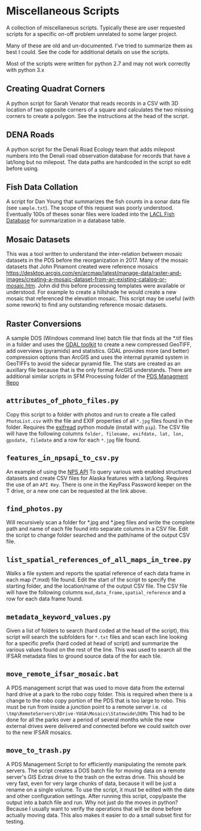 Miscellaneous Scripts
=====================

A collection of miscellaneous scripts.  Typically these are user requested
scripts for a specific on-off problem unrelated to some larger project.

Many of these are old and un-documented. I've tried to summarize them as
best I could.  See the code for additional details on use the scripts.

Most of the scripts were written for python 2.7 and may not work correctly
with python 3.x

## Creating Quadrat Corners

A python script for Sarah Venator that reads records in a CSV with 3D
location of two opposite corners of a square and calculates the two
missing corners to create a polygon.  See the instructions at the head
of the script.

## DENA Roads

A python script for the Denali Road Ecology team that adds milepost
numbers into the Denali road observation database for records that
have a lat/long but no milepost. The data paths are hardcoded in the
script so edit before using.

## Fish Data Collation

A script for Dan Young that summarizes the fish counts in a sonar
data file (see `sample.txt`). The scope of this request was poorly
understood.  Eventually 100s of theses sonar files were loaded into
the [LACL Fish Database](https://github.com/AKROGIS/LACL_Fish#phase-2-sonar)
for summarization in a database table.

## Mosaic Datasets

This was a tool written to understand the inter-relation between mosaic
datasets in the PDS before the reorganization in 2017.  Many of the
mosaic datasets that John Pinamont created were reference mosaics
https://desktop.arcgis.com/en/arcmap/latest/manage-data/raster-and-images/creating-a-mosaic-dataset-from-an-existing-catalog-or-mosaic.htm.
John did this before processing templates were available or understood.
For example to create a hillshade he would create a new mosaic that
referenced the elevation mosaic.  This script may be useful (with some
rework) to find any outstanding reference mosaic datasets.

## Raster Conversions

A sample DOS (Windows command line) batch file that finds all the
*.tif files in a folder and uses the [GDAL toolkit](https://gdal.org/)
to create a new compressed GeoTIFF, add overviews (pyramids) and
statistics. GDAL provides more (and better) compression options than
ArcGIS and uses the internal pyramid system in GeoTIFFs to avoid the
sidecar pyramid file.  The stats are created as an auxillary file
because that is the only format ArcGIS understands.  There are
additional similar scripts in SFM Processing folder of the
[PDS Managment Repo](https://github.com/AKROGIS/PDS-Data-Management/tree/master/sfm_processing/GDAL_Processing)

## `attributes_of_photo_files.py`

Copy this script to a folder with photos and run to create a file called
`PhotoList.csv` with the file and EXIF properties of all `*.jpg`
files found in the folder.  Requires the
[exifread](https://pypi.python.org/pypi/ExifRead) python module
(install with `pip`).  The CSV file will have the following columns
`folder, filename, exifdate, lat, lon, gpsdate, filedate` and a row
for each `*.jpg` file found.

## `features_in_npsapi_to_csv.py`

An example of using the
[NPS API](https://www.nps.gov/subjects/developer/api-documentation.htm)
To query various web enabled structured datasets and create CSV files
for Alaska features with a lat/long.  Requires the use of an `API Key`.
There is one in the KeyPass Password keeper on the T drive, or a new
one can be requested at the link above.

## `find_photos.py`

Will recursively scan a folder for *.jpg and *.jpeg files and write the
complete path and name of each file found into separate columns in a CSV file.
Edit the script to change folder searched and the path/name of the output
CSV file.

## `list_spatial_references_of_all_maps_in_tree.py`

Walks a file system and reports the spatial reference of each data frame
in each map (*.mxd) file found.  Edit the start of the script to specify
the starting folder, and the location/name of the output CSV file.
The CSV file will have the following columns
`mxd,data_frame,spatial_reference` and a row
for each data frame found.

## `metadata_keyword_values.py`

Given a list of folders to search (hard coded at the head of the script),
this script will search the subfolders for `*.txt` files and scan each line
looking for a specific prefix (hard coded at head of script) and summarize
the various values found on the rest of the line.
This was used to search all the IFSAR metadata files to ground source
data of the for each tile.

## `move_remote_ifsar_mosaic.bat`

A PDS management script that was used to move data from the external hard
drive at a park to the robo copy folder.  This is required when there is a
change to the robo copy portion of the PDS that is too large to robo.
This must be run from inside a junction point to a remote server
i.e. `cd \tmp\RemoteServers\XDrive-YUGA\Mosaics\Statewide\DEMs`
This had to be done for all the parks over a period of several months
while the new external drives were delivered and connected before we
could switch over to the new IFSAR mosaics.

## `move_to_trash.py`

A PDS Management Script to for efficiently manipulating the remote park servers.
The script creates a DOS batch file for moving data on a remote server's
GIS Extras drive to the trash on the extras drive.  This should be very fast,
even for very large chunks of data, because it will be just a rename on a single
volume.  To use the script, it must be edited with the date and other configuration
settings. After running this script, copy/paste the output into a batch file and run.
Why not just do the moves in python?  Because I usually want to verify the
operations that will be done before actually moving data.  This also makes
it easier to do a small subset first for testing.
